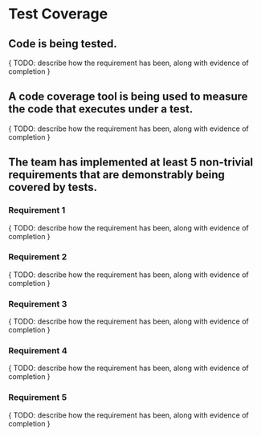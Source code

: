 # Test Coverage

## Code is being tested.

{ TODO: describe how the requirement has been, along with evidence of completion }

## A code coverage tool is being used to measure the code that executes under a test.

{ TODO: describe how the requirement has been, along with evidence of completion }

## The team has implemented at least 5 non-trivial requirements that are demonstrably being covered by tests.

### Requirement 1

{ TODO: describe how the requirement has been, along with evidence of completion }

### Requirement 2

{ TODO: describe how the requirement has been, along with evidence of completion }

### Requirement 3

{ TODO: describe how the requirement has been, along with evidence of completion }

### Requirement 4

{ TODO: describe how the requirement has been, along with evidence of completion }

### Requirement 5

{ TODO: describe how the requirement has been, along with evidence of completion }
